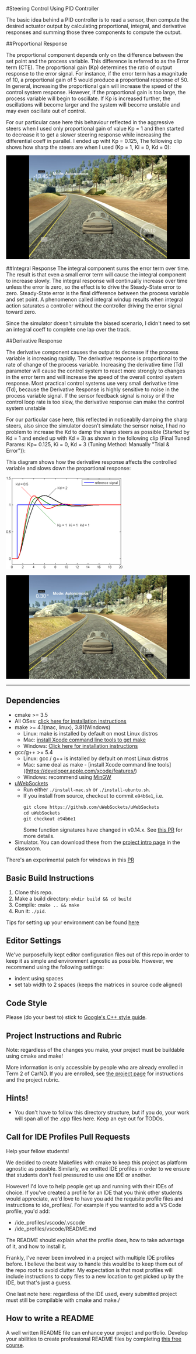 #Steering Control Using PID Controller

The basic idea behind a PID controller is to read a sensor, then compute the desired actuator output by calculating proportional, integral, and derivative responses and summing those three components to compute the output.

##Proportional Response

The proportional component depends only on the difference between the set point and the process variable. This difference is referred to as the Error term (CTE). The proportional gain (Kp) determines the ratio of output response to the error signal. For instance, if the error term has a magnitude of 10, a proportional gain of 5 would produce a proportional response of 50. In general, increasing the proportional gain will increase the speed of the control system response. However, if the proportional gain is too large, the process variable will begin to oscillate. If Kp is increased further, the oscillations will become larger and the system will become unstable and may even oscillate out of control.

For our particular case here this behaviour reflected in the aggressive steers when I used only proportional gain of value Kp = 1 and then started to decrease it to get a slower steering response while increasing the differential coeff in parallel. I ended up wiht Kp = 0.125, The following clip shows how sharp the steers are when I used (Kp = 1, Ki = 0, Kd = 0):

[![Aggressive Steering](README_MEDIA/P_only.png)](https://youtu.be/qY6YrJIEFag "Aggressive Steering")

##Integral Response
The integral component sums the error term over time. The result is that even a small error term will cause the integral component to increase slowly. The integral response will continually increase over time unless the error is zero, so the effect is to drive the Steady-State error to zero. Steady-State error is the final difference between the process variable and set point. A phenomenon called integral windup results when integral action saturates a controller without the controller driving the error signal toward zero.

Since the simulator doesn't simulate the biased scenario, I didn't need to set an integral coeff to complete one lap over the track. 


##Derivative Response

The derivative component causes the output to decrease if the process variable is increasing rapidly. The derivative response is proportional to the rate of change of the process variable. Increasing the derivative time (Td) parameter will cause the control system to react more strongly to changes in the error term and will increase the speed of the overall control system response. Most practical control systems use very small derivative time (Td), because the Derivative Response is highly sensitive to noise in the process variable signal. If the sensor feedback signal is noisy or if the control loop rate is too slow, the derivative response can make the control system unstable

For our particular case here, this reflected in noticeablly damping the sharp steers, also since the simulator doesn't simulate the sensor noise, I had no problem to increase the Kd to damp the sharp steers as possible (Started by Kd = 1 and ended up with Kd = 3) as shown in the following clip (Final Tuned Params: Kp= 0.125, Ki = 0, Kd = 3 (Tuning Method: Manually "Trial & Error")):

This diagram shows how the derivative response affects the controlled variable and slows down the proportional response: 

![Image Cannot be displayed](README_MEDIA/PID.png "Title")

[![PID Controlled Steering](README_MEDIA/Tuned.png)](https://youtu.be/F6KKNCOa9FA "PID Controlled Steering")

---

## Dependencies

* cmake >= 3.5
 * All OSes: [click here for installation instructions](https://cmake.org/install/)
* make >= 4.1(mac, linux), 3.81(Windows)
  * Linux: make is installed by default on most Linux distros
  * Mac: [install Xcode command line tools to get make](https://developer.apple.com/xcode/features/)
  * Windows: [Click here for installation instructions](http://gnuwin32.sourceforge.net/packages/make.htm)
* gcc/g++ >= 5.4
  * Linux: gcc / g++ is installed by default on most Linux distros
  * Mac: same deal as make - [install Xcode command line tools]((https://developer.apple.com/xcode/features/)
  * Windows: recommend using [MinGW](http://www.mingw.org/)
* [uWebSockets](https://github.com/uWebSockets/uWebSockets)
  * Run either `./install-mac.sh` or `./install-ubuntu.sh`.
  * If you install from source, checkout to commit `e94b6e1`, i.e.
    ```
    git clone https://github.com/uWebSockets/uWebSockets 
    cd uWebSockets
    git checkout e94b6e1
    ```
    Some function signatures have changed in v0.14.x. See [this PR](https://github.com/udacity/CarND-MPC-Project/pull/3) for more details.
* Simulator. You can download these from the [project intro page](https://github.com/udacity/self-driving-car-sim/releases) in the classroom.

There's an experimental patch for windows in this [PR](https://github.com/udacity/CarND-PID-Control-Project/pull/3)

## Basic Build Instructions

1. Clone this repo.
2. Make a build directory: `mkdir build && cd build`
3. Compile: `cmake .. && make`
4. Run it: `./pid`. 

Tips for setting up your environment can be found [here](https://classroom.udacity.com/nanodegrees/nd013/parts/40f38239-66b6-46ec-ae68-03afd8a601c8/modules/0949fca6-b379-42af-a919-ee50aa304e6a/lessons/f758c44c-5e40-4e01-93b5-1a82aa4e044f/concepts/23d376c7-0195-4276-bdf0-e02f1f3c665d)

## Editor Settings

We've purposefully kept editor configuration files out of this repo in order to
keep it as simple and environment agnostic as possible. However, we recommend
using the following settings:

* indent using spaces
* set tab width to 2 spaces (keeps the matrices in source code aligned)

## Code Style

Please (do your best to) stick to [Google's C++ style guide](https://google.github.io/styleguide/cppguide.html).

## Project Instructions and Rubric

Note: regardless of the changes you make, your project must be buildable using
cmake and make!

More information is only accessible by people who are already enrolled in Term 2
of CarND. If you are enrolled, see [the project page](https://classroom.udacity.com/nanodegrees/nd013/parts/40f38239-66b6-46ec-ae68-03afd8a601c8/modules/f1820894-8322-4bb3-81aa-b26b3c6dcbaf/lessons/e8235395-22dd-4b87-88e0-d108c5e5bbf4/concepts/6a4d8d42-6a04-4aa6-b284-1697c0fd6562)
for instructions and the project rubric.

## Hints!

* You don't have to follow this directory structure, but if you do, your work
  will span all of the .cpp files here. Keep an eye out for TODOs.

## Call for IDE Profiles Pull Requests

Help your fellow students!

We decided to create Makefiles with cmake to keep this project as platform
agnostic as possible. Similarly, we omitted IDE profiles in order to we ensure
that students don't feel pressured to use one IDE or another.

However! I'd love to help people get up and running with their IDEs of choice.
If you've created a profile for an IDE that you think other students would
appreciate, we'd love to have you add the requisite profile files and
instructions to ide_profiles/. For example if you wanted to add a VS Code
profile, you'd add:

* /ide_profiles/vscode/.vscode
* /ide_profiles/vscode/README.md

The README should explain what the profile does, how to take advantage of it,
and how to install it.

Frankly, I've never been involved in a project with multiple IDE profiles
before. I believe the best way to handle this would be to keep them out of the
repo root to avoid clutter. My expectation is that most profiles will include
instructions to copy files to a new location to get picked up by the IDE, but
that's just a guess.

One last note here: regardless of the IDE used, every submitted project must
still be compilable with cmake and make./

## How to write a README
A well written README file can enhance your project and portfolio.  Develop your abilities to create professional README files by completing [this free course](https://www.udacity.com/course/writing-readmes--ud777).

